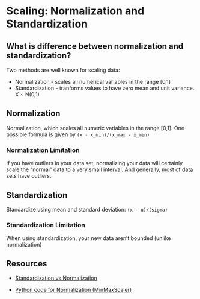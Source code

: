 # Scaling:  Normalization and Standardization

## What is difference between normalization and standardization?

Two methods are well known for scaling data:
 * Normalization - scales all numerical variables in the range [0,1]
 * Standardization - tranforms values to have zero mean and unit variance.  X ~ N(0,1)

## Normalization
Normalization, which scales all numeric variables in the range [0,1]. One possible formula is given by `(x - x_min)/(x_max - x_min)`

### Normalization Limitation
If you have outliers in your data set, normalizing your data will certainly scale the “normal” data to a very small interval. And generally, most of data sets have outliers.


## Standardization
Standardize using mean and standard deviation:  `(x - u)/(sigma)`

### Standardization Limitation
When using standardization, your new data aren’t bounded (unlike normalization)




## Resources
- [Standardization vs Normalization](http://www.dataminingblog.com/standardization-vs-normalization/)

- [Python code for Normalization (MinMaxScaler)](http://scikit-learn.org/stable/modules/preprocessing.html)
